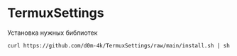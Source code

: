 # TermuxSettings
Установка нужных библиотек
```
curl https://github.com/d0m-4k/TermuxSettings/raw/main/install.sh | sh
```
